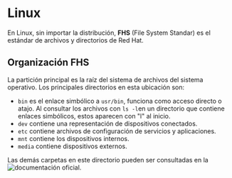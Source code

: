 # Linux
En Linux, sin importar la distribución, **FHS** (File System Standar) es el estándar de archivos y directorios de Red Hat.

## Organización FHS
La partición principal es la raíz del sistema de archivos del sistema operativo. Los principales directorios en esta ubicación son:
* ```bin``` es el enlace simbólico a ```usr/bin```, funciona como acceso directo o atajo. Al consultar los archivos con ```ls -l```en un directorio que contiene enlaces simbólicos, estos aparecen con "l" al inicio.
* ```dev``` contiene una representación de dispositivos conectados.
* ```etc``` contiene archivos de configuración de servicios y aplicaciones.
* ```mnt``` contiene los dispositivos internos.
* ```media``` contiene dispositivos externos.

Las demás carpetas en este directorio pueden ser consultadas en la ![documentación oficial](https://docs.redhat.com/en/documentation/red_hat_enterprise_linux/4/html/reference_guide/s1-filesystem-fhs).